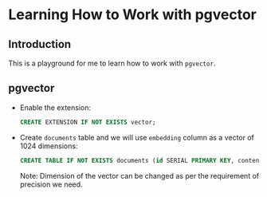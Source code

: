 # Learning How to Work with pgvector

## Introduction

This is a playground for me to learn how to work with `pgvector`.

## pgvector

- Enable the extension:
	```sql
	CREATE EXTENSION IF NOT EXISTS vector;
	```
- Create `documents` table and we will use `embedding` column as a vector of 1024 dimensions:
	```sql
	CREATE TABLE IF NOT EXISTS documents (id SERIAL PRIMARY KEY, content TEXT, embedding vector(1024));
	```
	Note: Dimension of the vector can be changed as per the requirement of precision we need.
